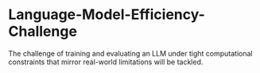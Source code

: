# Language-Model-Efficiency-Challenge
The challenge of training and evaluating an LLM under tight computational constraints that mirror real-world limitations will be tackled.
